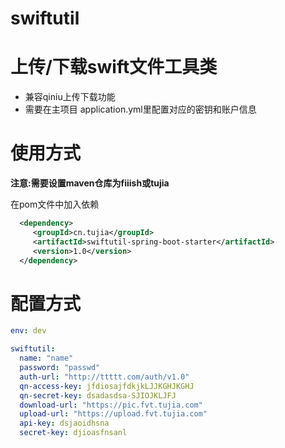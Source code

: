 # swiftutil

# 上传/下载swift文件工具类

- 兼容qiniu上传下载功能
- 需要在主项目 application.yml里配置对应的密钥和账户信息

# 使用方式

**注意:需要设置maven仓库为fiiish或tujia**

在pom文件中加入依赖
```xml
  <dependency>
     <groupId>cn.tujia</groupId>
     <artifactId>swiftutil-spring-boot-starter</artifactId>
     <version>1.0</version>
  </dependency>
```


# 配置方式

```yaml
env: dev

swiftutil:
  name: "name"
  password: "passwd"
  auth-url: "http://ttttt.com/auth/v1.0"
  qn-access-key: jfdiosajfdkjkLJJKGHJKGHJ
  qn-secret-key: dsadasdsa-SJIOJKLJFJ
  download-url: "https://pic.fvt.tujia.com"
  upload-url: "https://upload.fvt.tujia.com"
  api-key: dsjaoidhsna
  secret-key: djioasfnsanl
```


